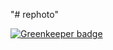 "# rephoto" 


[![Greenkeeper badge](https://badges.greenkeeper.io/drav96/rephoto.svg)](https://greenkeeper.io/)
